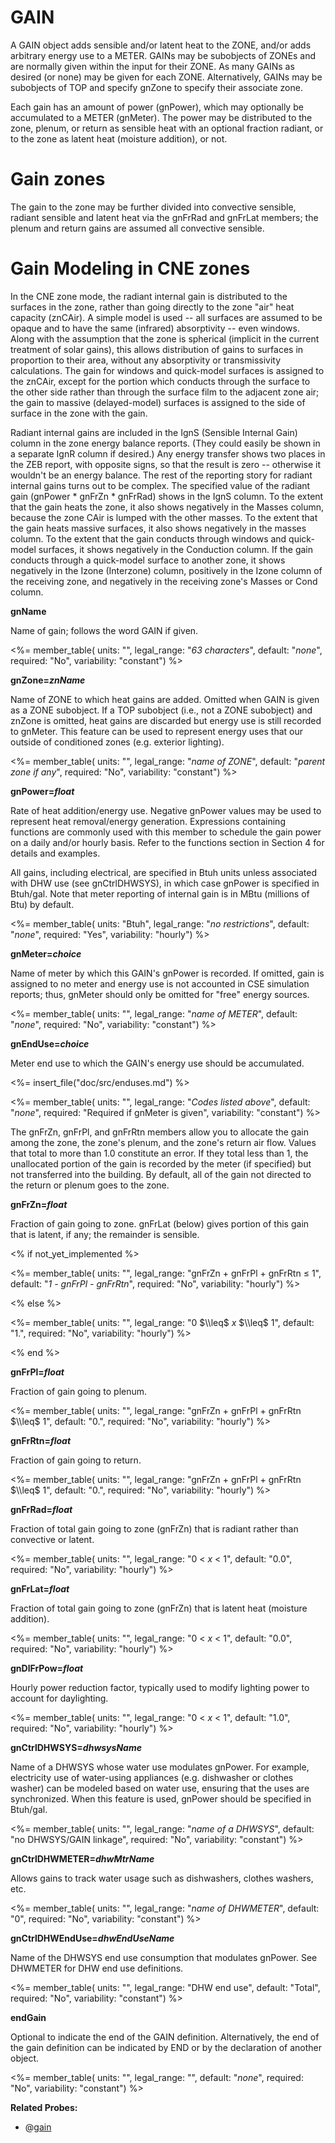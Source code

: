 # GAIN

A GAIN object adds sensible and/or latent heat to the ZONE, and/or adds arbitrary energy use to a METER. GAINs may be subobjects of ZONEs and are normally given within the input for their ZONE.  As many GAINs as desired (or none) may be given for each ZONE.  Alternatively, GAINs may be subobjects of TOP and specify gnZone to specify their associate zone.

Each gain has an amount of power (gnPower), which may optionally be accumulated to a METER (gnMeter). The power may be distributed to the zone, plenum, or return as sensible heat with an optional fraction radiant, or to the zone as latent heat (moisture addition), or not.

# Gain zones

The gain to the zone may be further divided into convective sensible, radiant sensible and latent heat via the gnFrRad and gnFrLat members; the plenum and return gains are assumed all convective sensible.

# Gain Modeling in CNE zones

In the CNE zone mode, the radiant internal gain is distributed to the surfaces in the zone, rather than going directly to the zone "air" heat capacity (znCAir). A simple model is used -- all surfaces are assumed to be opaque and to have the same (infrared) absorptivity -- even windows. Along with the assumption that the zone is spherical (implicit in the current treatment of solar gains), this allows distribution of gains to surfaces in proportion to their area, without any absorptivity or transmissivity calculations. The gain for windows and quick-model surfaces is assigned to the znCAir, except for the portion which conducts through the surface to the other side rather than through the surface film to the adjacent zone air; the gain to massive (delayed-model) surfaces is assigned to the side of surface in the zone with the gain.

Radiant internal gains are included in the IgnS (Sensible Internal Gain) column in the zone energy balance reports. (They could easily be shown in a separate IgnR column if desired.) Any energy transfer shows two places in the ZEB report, with opposite signs, so that the result is zero -- otherwise it wouldn't be an energy balance. The rest of the reporting story for radiant internal gains turns out to be complex. The specified value of the radiant gain (gnPower \* gnFrZn \* gnFrRad) shows in the IgnS column. To the extent that the gain heats the zone, it also shows negatively in the Masses column, because the zone CAir is lumped with the other masses. To the extent that the gain heats massive surfaces, it also shows negatively in the masses column. To the extent that the gain conducts through windows and quick-model surfaces, it shows negatively in the Conduction column. If the gain conducts through a quick-model surface to another zone, it shows negatively in the Izone (Interzone) column, positively in the Izone column of the receiving zone, and negatively in the receiving zone's Masses or Cond column.


**gnName**

Name of gain; follows the word GAIN if given.

<%= member_table(
  units: "",
  legal_range: "*63 characters*",
  default: "*none*",
  required: "No",
  variability: "constant")
  %>

**gnZone=*znName***

Name of ZONE to which heat gains are added.  Omitted when GAIN is given as a ZONE subobject.  If a TOP subobject (i.e., not a ZONE subobject) and znZone is omitted, heat gains are discarded but energy use is still recorded to gnMeter.  This feature can be used to represent energy uses that our outside of conditioned zones (e.g. exterior lighting).

<%= member_table(
  units: "",
  legal_range: "*name of ZONE*",
  default: "*parent zone if any*",
  required: "No",
  variability: "constant")
  %>

**gnPower=*float***

Rate of heat addition/energy use. Negative gnPower values may be used to represent heat removal/energy generation. Expressions containing functions are commonly used with this member to schedule the gain power on a daily and/or hourly basis. Refer to the functions section in Section 4 for details and examples.

All gains, including electrical, are specified in Btuh units unless associated with DHW use (see gnCtrlDHWSYS), in which case gnPower is specified in Btuh/gal.  Note that meter reporting of internal gain is in MBtu (millions of Btu) by default.  

<%= member_table(
  units: "Btuh",
  legal_range: "*no restrictions*",
  default: "*none*",
  required: "Yes",
  variability: "hourly")
  %>

**gnMeter=*choice***

Name of meter by which this GAIN's gnPower is recorded. If omitted, gain is assigned to no meter and energy use is not accounted in CSE simulation reports; thus, gnMeter should only be omitted for "free" energy sources.

<%= member_table(
  units: "",
  legal_range: "*name of METER*",
  default: "*none*",
  required: "No",
  variability: "constant")
  %>

**gnEndUse=*choice***

Meter end use to which the GAIN's energy use should be accumulated.

<%= insert_file("doc/src/enduses.md") %>


<%= member_table(
  units: "",
  legal_range: "*Codes listed above*",
  default: "*none*",
  required: "Required if gnMeter is given",
  variability: "constant")
  %>

The gnFrZn, gnFrPl, and gnFrRtn members allow you to allocate the gain among the zone, the zone's plenum, and the zone's return air flow. Values that total to more than 1.0 constitute an error. If they total less than 1, the unallocated portion of the gain is recorded by the meter (if specified) but not transferred into the building. By default, all of the gain not directed to the return or plenum goes to the zone.

**gnFrZn=*float***

Fraction of gain going to zone. gnFrLat (below) gives portion of this gain that is latent, if any; the remainder is sensible.

<% if not_yet_implemented %>

<%= member_table(
  units: "",
  legal_range: "gnFrZn + gnFrPl + gnFrRtn $\leq$ 1",
  default: "*1 - gnFrPl - gnFrRtn*",
  required: "No",
  variability: "hourly")
  %>

<% else %>

<%= member_table(
  units: "",
  legal_range: "0 $\\leq$ *x* $\\leq$ 1",
  default: "1.",
  required: "No",
  variability: "hourly")
  %>

<% end %>

**gnFrPl=*float***

Fraction of gain going to plenum.

<%= member_table(
  units: "",
  legal_range: "gnFrZn + gnFrPl + gnFrRtn $\\leq$ 1",
  default: "0.",
  required: "No",
  variability: "hourly") %>


**gnFrRtn=*float***

Fraction of gain going to return.

<%= member_table(
  units: "",
  legal_range: "gnFrZn + gnFrPl + gnFrRtn $\\leq$ 1",
  default: "0.",
  required: "No",
  variability: "hourly") %>

**gnFrRad=*float***

Fraction of total gain going to zone (gnFrZn) that is radiant rather than convective or latent.

<%= member_table(
  units: "",
  legal_range: "0 $<$ *x* $<$ 1",
  default: "0.0",
  required: "No",
  variability: "hourly")
  %>

**gnFrLat=*float***

Fraction of total gain going to zone (gnFrZn) that is latent heat (moisture addition).

<%= member_table(
  units: "",
  legal_range: "0 $<$ *x* $<$ 1",
  default: "0.0",
  required: "No",
  variability: "hourly")
  %>

**gnDlFrPow=*float***

Hourly power reduction factor, typically used to modify lighting power to account for
daylighting.

<%= member_table(
  units: "",
  legal_range: "0 $<$ *x* $<$ 1",
  default: "1.0",
  required: "No",
  variability: "hourly")
  %>


**gnCtrlDHWSYS=*dhwsysName***

Name of a DHWSYS whose water use modulates gnPower.  For example, electricity use of water-using appliances (e.g. dishwasher or clothes washer) can be modeled based on water use, ensuring that the uses are synchronized.  When this feature is used, gnPower should be specified in Btuh/gal.

<%= member_table(
  units: "",
  legal_range: "*name of a DHWSYS*",
  default: "no DHWSYS/GAIN linkage",
  required: "No",
  variability: "constant")
  %>

**gnCtrlDHWMETER=*dhwMtrName***

Allows gains to track water usage such as dishwashers, clothes washers, etc.

<%= member_table(
  units: "",
  legal_range: "*name of DHWMETER*",
  default: "0",
  required: "No",
  variability: "constant") %>

**gnCtrlDHWEndUse=*dhwEndUseName***

Name of the DHWSYS end use consumption that modulates gnPower.  See DHWMETER for DHW end use definitions.

<%= member_table(
  units: "",
  legal_range: "DHW end use",
  default: "Total",
  required: "No",
  variability: "constant")
  %>

**endGain**

Optional to indicate the end of the GAIN definition. Alternatively, the end of the gain definition can be indicated by END or by the declaration of another object.

<%= member_table(
  units: "",
  legal_range: "",
  default: "*none*",
  required: "No",
  variability: "constant")
  %>

**Related Probes:**

- @[gain](#p_gain)
